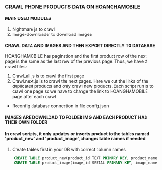 ### CRAWL PHONE PRODUCTS DATA ON HOANGHAMOBILE

#### MAIN USED MODULES
1. Nightmare js to crawl 
2. Image-downloader to download images

#### CRAWL DATA AND IMAGES AND THEN EXPORT DIRECTLY TO DATABASE
HOANGHAMOBILE has pagination and the first product row of the next page is the same as the last row of the previous page. Thus, we have 2 crawl files:
1. Crawl_all.js is to crawl the first page
2. Crawl.next.js is to crawl the next pages. Here we cut the links of the duplicated products and only crawl new products. Each script run is to crawl one page so we have to change the link to HOANGHAMOBILE page after each crawl

* Reconfig database connection in file config.json

#### IMAGES ARE DOWNLOAD TO FOLDER IMG AND EACH PRODUCT HAS THEIR OWN FOLDER 

#### In crawl scripts, it only updates or inserts product to the tables named 'product_new' and 'product_image', changes table names if needed
1. Create tables first in your DB with correct column names

```sql
    CREATE TABLE product_new(product_id TEXT PRIMARY KEY, product_name TEXT, product_template_id TEXT, category_id TEXT, manufacturer_id TEXT, sales_volume INTEGER, store_day TEXT, price INTEGER, quantity INTEGER, description JSON, main_property JSON, detail_property JSON);
    CREATE TABLE product_image(image_id SERIAL PRIMARY KEY, image_name TEXT, product_id TEXT, FOREIGN KEY (product_id) REFERENCES product_new (product_id) MATCH FULL); 
```
